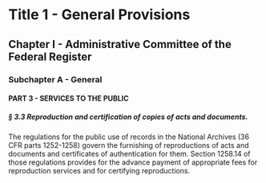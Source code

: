 
# Title 1 - General Provisions
## Chapter I - Administrative Committee of the Federal Register
### Subchapter A - General
#### PART 3 - SERVICES TO THE PUBLIC
##### § 3.3 Reproduction and certification of copies of acts and documents.

The regulations for the public use of records in the National Archives (36 CFR parts 1252-1258) govern the furnishing of reproductions of acts and documents and certificates of authentication for them. Section 1258.14 of those regulations provides for the advance payment of appropriate fees for reproduction services and for certifying reproductions.
